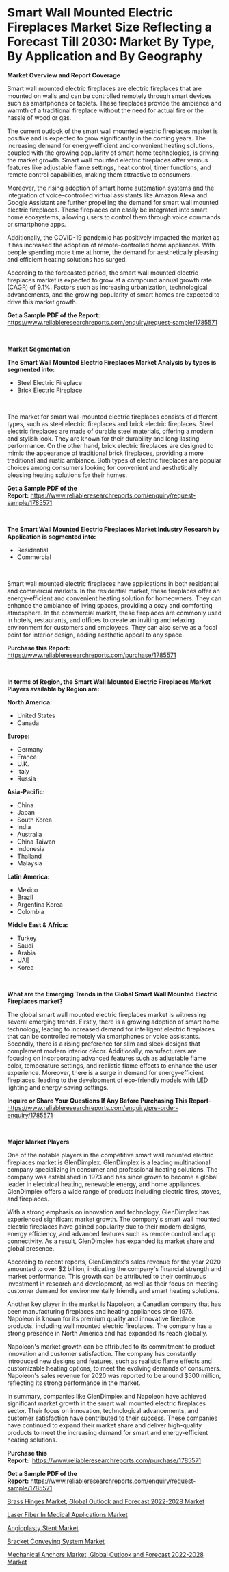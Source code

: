 <p><h1>Smart Wall Mounted Electric Fireplaces Market Size Reflecting a Forecast Till 2030: Market By Type, By Application and By Geography</h1></p><p><strong>Market Overview and Report Coverage</strong></p>
<p><p>Smart wall mounted electric fireplaces are electric fireplaces that are mounted on walls and can be controlled remotely through smart devices such as smartphones or tablets. These fireplaces provide the ambience and warmth of a traditional fireplace without the need for actual fire or the hassle of wood or gas.</p><p>The current outlook of the smart wall mounted electric fireplaces market is positive and is expected to grow significantly in the coming years. The increasing demand for energy-efficient and convenient heating solutions, coupled with the growing popularity of smart home technologies, is driving the market growth. Smart wall mounted electric fireplaces offer various features like adjustable flame settings, heat control, timer functions, and remote control capabilities, making them attractive to consumers.</p><p>Moreover, the rising adoption of smart home automation systems and the integration of voice-controlled virtual assistants like Amazon Alexa and Google Assistant are further propelling the demand for smart wall mounted electric fireplaces. These fireplaces can easily be integrated into smart home ecosystems, allowing users to control them through voice commands or smartphone apps.</p><p>Additionally, the COVID-19 pandemic has positively impacted the market as it has increased the adoption of remote-controlled home appliances. With people spending more time at home, the demand for aesthetically pleasing and efficient heating solutions has surged.</p><p>According to the forecasted period, the smart wall mounted electric fireplaces market is expected to grow at a compound annual growth rate (CAGR) of 9.1%. Factors such as increasing urbanization, technological advancements, and the growing popularity of smart homes are expected to drive this market growth.</p></p>
<p><strong>Get a Sample PDF of the Report:</strong> <a href="https://www.reliableresearchreports.com/enquiry/request-sample/1785571">https://www.reliableresearchreports.com/enquiry/request-sample/1785571</a></p>
<p>&nbsp;</p>
<p><strong>Market Segmentation</strong></p>
<p><strong>The Smart Wall Mounted Electric Fireplaces Market Analysis by types is segmented into:</strong></p>
<p><ul><li>Steel Electric Fireplace</li><li>Brick Electric Fireplace</li></ul></p>
<p>&nbsp;</p>
<p><p>The market for smart wall-mounted electric fireplaces consists of different types, such as steel electric fireplaces and brick electric fireplaces. Steel electric fireplaces are made of durable steel materials, offering a modern and stylish look. They are known for their durability and long-lasting performance. On the other hand, brick electric fireplaces are designed to mimic the appearance of traditional brick fireplaces, providing a more traditional and rustic ambiance. Both types of electric fireplaces are popular choices among consumers looking for convenient and aesthetically pleasing heating solutions for their homes.</p></p>
<p><strong>Get a Sample PDF of the Report:</strong>&nbsp;<a href="https://www.reliableresearchreports.com/enquiry/request-sample/1785571">https://www.reliableresearchreports.com/enquiry/request-sample/1785571</a></p>
<p>&nbsp;</p>
<p><strong>The Smart Wall Mounted Electric Fireplaces Market Industry Research by Application is segmented into:</strong></p>
<p><ul><li>Residential</li><li>Commercial</li></ul></p>
<p>&nbsp;</p>
<p><p>Smart wall mounted electric fireplaces have applications in both residential and commercial markets. In the residential market, these fireplaces offer an energy-efficient and convenient heating solution for homeowners. They can enhance the ambiance of living spaces, providing a cozy and comforting atmosphere. In the commercial market, these fireplaces are commonly used in hotels, restaurants, and offices to create an inviting and relaxing environment for customers and employees. They can also serve as a focal point for interior design, adding aesthetic appeal to any space.</p></p>
<p><strong>Purchase this Report:</strong>&nbsp; <a href="https://www.reliableresearchreports.com/purchase/1785571">https://www.reliableresearchreports.com/purchase/1785571</a></p>
<p>&nbsp;</p>
<p><strong>In terms of Region, the Smart Wall Mounted Electric Fireplaces Market Players available by Region are:</strong></p>
<p>
    <p> <strong> North America: </strong>
        <ul>
            <li>United States</li>
            <li>Canada</li>
        </ul>
        </p> 
    <p> <strong> Europe: </strong>
        <ul>
            <li>Germany</li>
            <li>France</li>
            <li>U.K.</li>
            <li>Italy</li>
            <li>Russia</li>
        </ul>
        </p> 
    <p> <strong> Asia-Pacific: </strong>
        <ul>
            <li>China</li>
            <li>Japan</li>
            <li>South Korea</li>
            <li>India</li>
            <li>Australia</li>
            <li>China Taiwan</li>
            <li>Indonesia</li>
            <li>Thailand</li>
            <li>Malaysia</li>
        </ul>
        </p> 
    <p> <strong> Latin America: </strong>
        <ul>
            <li>Mexico</li>
            <li>Brazil</li>
            <li>Argentina Korea</li>
            <li>Colombia</li>
        </ul>
        </p> 
    <p> <strong> Middle East & Africa: </strong>
        <ul>
            <li>Turkey</li>
            <li>Saudi</li>
            <li>Arabia</li>
            <li>UAE</li>
            <li>Korea</li>
        </ul>
    </p>
    </p>
<p>&nbsp;</p>
<p><strong>What are the Emerging Trends in the Global Smart Wall Mounted Electric Fireplaces market?</strong></p>
<p><p>The global smart wall mounted electric fireplaces market is witnessing several emerging trends. Firstly, there is a growing adoption of smart home technology, leading to increased demand for intelligent electric fireplaces that can be controlled remotely via smartphones or voice assistants. Secondly, there is a rising preference for slim and sleek designs that complement modern interior décor. Additionally, manufacturers are focusing on incorporating advanced features such as adjustable flame color, temperature settings, and realistic flame effects to enhance the user experience. Moreover, there is a surge in demand for energy-efficient fireplaces, leading to the development of eco-friendly models with LED lighting and energy-saving settings.</p></p>
<p><strong>Inquire or Share Your Questions If Any Before Purchasing This Report</strong>- <a href="https://www.reliableresearchreports.com/enquiry/pre-order-enquiry/1785571">https://www.reliableresearchreports.com/enquiry/pre-order-enquiry/1785571</a></p>
<p>&nbsp;</p>
<p><strong>Major Market Players</strong></p>
<p><p>One of the notable players in the competitive smart wall mounted electric fireplaces market is GlenDimplex. GlenDimplex is a leading multinational company specializing in consumer and professional heating solutions. The company was established in 1973 and has since grown to become a global leader in electrical heating, renewable energy, and home appliances. GlenDimplex offers a wide range of products including electric fires, stoves, and fireplaces.</p><p>With a strong emphasis on innovation and technology, GlenDimplex has experienced significant market growth. The company's smart wall mounted electric fireplaces have gained popularity due to their modern designs, energy efficiency, and advanced features such as remote control and app connectivity. As a result, GlenDimplex has expanded its market share and global presence.</p><p>According to recent reports, GlenDimplex's sales revenue for the year 2020 amounted to over $2 billion, indicating the company's financial strength and market performance. This growth can be attributed to their continuous investment in research and development, as well as their focus on meeting customer demand for environmentally friendly and smart heating solutions.</p><p>Another key player in the market is Napoleon, a Canadian company that has been manufacturing fireplaces and heating appliances since 1976. Napoleon is known for its premium quality and innovative fireplace products, including wall mounted electric fireplaces. The company has a strong presence in North America and has expanded its reach globally.</p><p>Napoleon's market growth can be attributed to its commitment to product innovation and customer satisfaction. The company has constantly introduced new designs and features, such as realistic flame effects and customizable heating options, to meet the evolving demands of consumers. Napoleon's sales revenue for 2020 was reported to be around $500 million, reflecting its strong performance in the market.</p><p>In summary, companies like GlenDimplex and Napoleon have achieved significant market growth in the smart wall mounted electric fireplaces sector. Their focus on innovation, technological advancements, and customer satisfaction have contributed to their success. These companies have continued to expand their market share and deliver high-quality products to meet the increasing demand for smart and energy-efficient heating solutions.</p></p>
<p><strong>Purchase this Report:</strong>&nbsp;&nbsp;<a href="https://www.reliableresearchreports.com/purchase/1785571">https://www.reliableresearchreports.com/purchase/1785571</a></p>
<p></p>
<p><strong>Get a Sample PDF of the Report:</strong>&nbsp;<a href="https://www.reliableresearchreports.com/enquiry/request-sample/1785571">https://www.reliableresearchreports.com/enquiry/request-sample/1785571</a></p>
<p><p><a href="https://medium.com/@sandramurphy56/brass-hinges-market-global-outlook-and-forecast-2022-2028-market-focuses-on-market-share-size-and-295c19c81bcf">Brass Hinges Market, Global Outlook and Forecast 2022-2028 Market</a></p><p><a href="https://www.linkedin.com/pulse/laser-fiber-medical-applications-market-1c/">Laser Fiber In Medical Applications Market</a></p><p><a href="https://www.linkedin.com/pulse/angioplasty-stent-market-challenges-opportunities-growth/">Angioplasty Stent Market</a></p><p><a href="https://www.linkedin.com/pulse/bracket-conveying-system-market-size-growth-forecast-from/">Bracket Conveying System Market</a></p><p><a href="https://medium.com/@debradaniels04/mechanical-anchors-market-global-outlook-and-forecast-2022-2028-market-analysis-and-sze-forecasted-b2ea97b74076">Mechanical Anchors Market, Global Outlook and Forecast 2022-2028 Market</a></p></p>